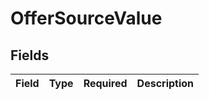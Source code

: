# OfferSourceValue


## Fields

| Field       | Type        | Required    | Description |
| ----------- | ----------- | ----------- | ----------- |